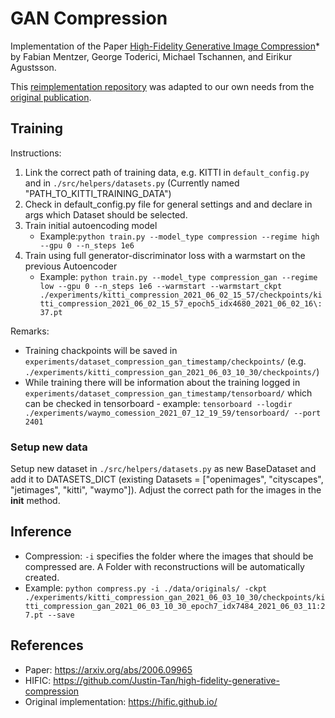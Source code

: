 # GAN Compression

Implementation of the Paper [High-Fidelity Generative Image Compression](https://arxiv.org/abs/2006.09965)* by Fabian Mentzer, George Toderici, Michael Tschannen, and Eirikur Agustsson.

This [reimplementation repository](https://github.com/Justin-Tan/high-fidelity-generative-compression) was adapted to our own needs from the [original publication](https://hific.github.io/).

## Training
Instructions:
1. Link the correct path of training data, e.g. KITTI in `default_config.py` and in `./src/helpers/datasets.py` (Currently named "PATH_TO_KITTI_TRAINING_DATA")
2. Check in default_config.py file for general settings and and declare in args which Dataset should be selected. 
3. Train initial autoencoding model
    - Example:`python train.py --model_type compression --regime high --gpu 0 --n_steps 1e6`
4. Train using full generator-discriminator loss with a warmstart on the previous Autoencoder
    - Example: `python train.py --model_type compression_gan --regime low --gpu 0 --n_steps 1e6 --warmstart --warmstart_ckpt ./experiments/kitti_compression_2021_06_02_15_57/checkpoints/kitti_compression_2021_06_02_15_57_epoch5_idx4680_2021_06_02_16\:37.pt`

Remarks:
- Training chackpoints will be saved in ``experiments/dataset_compression_gan_timestamp/checkpoints/`` (e.g. ``./experiments/kitti_compression_gan_2021_06_03_10_30/checkpoints/``) 
- While training there will be information about the training logged in ``experiments/dataset_compression_gan_timestamp/tensorboard/`` which can be checked in tensorboard - example:
```tensorboard --logdir ./experiments/waymo_comession_2021_07_12_19_59/tensorboard/ --port 2401```

### Setup new data
Setup new dataset in `./src/helpers/datasets.py` as new BaseDataset and add it to DATASETS_DICT (existing Datasets = ["openimages", "cityscapes",  "jetimages", "kitti", "waymo"]). Adjust the correct path for the images in the __init__ method.

## Inference
- Compression: `-i` specifies the folder where the images that should be compressed are. A Folder with reconstructions will be automatically created.
- Example: `python compress.py -i ./data/originals/ -ckpt ./experiments/kitti_compression_gan_2021_06_03_10_30/checkpoints/kitti_compression_gan_2021_06_03_10_30_epoch7_idx7484_2021_06_03_11:27.pt --save`



## References 
- Paper: https://arxiv.org/abs/2006.09965
- HIFIC: https://github.com/Justin-Tan/high-fidelity-generative-compression
- Original implementation: https://hific.github.io/
